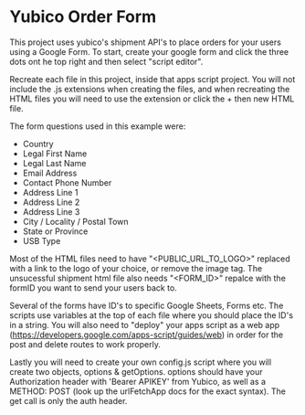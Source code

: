 # Yubico Order Form

This project uses yubico's shipment API's to place orders for your users using a Google Form. To start, create your google form and click the three dots ont he top right and then select "script editor".

Recreate each file in this project, inside that apps script project. You will not include the .js extensions when creating the files, and when recreating the HTML files you will need to use the extension or click the + then new HTML file.

The form questions used in this example were:

-   Country
-   Legal First Name
-   Legal Last Name
-   Email Address
-   Contact Phone Number
-   Address Line 1
-   Address Line 2
-   Address Line 3
-   City / Locality / Postal Town
-   State or Province
-   USB Type

Most of the HTML files need to have "<PUBLIC_URL_TO_LOGO>" replaced with a link to the logo of your choice, or remove the image tag. The unsucessful shipment html file also needs "<FORM_ID>" repalce with the formID you want to send your users back to.

Several of the forms have ID's to specific Google Sheets, Forms etc. The scripts use variables at the top of each file where you should place the ID's in a string. You will also need to "deploy" your apps script as a web app (https://developers.google.com/apps-script/guides/web) in order for the post and delete routes to work properly.

Lastly you will need to create your own config.js script where you will create two objects, options & getOptions. options should have your Authorization header with 'Bearer APIKEY' from Yubico, as well as a METHOD: POST (look up the urlFetchApp docs for the exact syntax). The get call is only the auth header.
